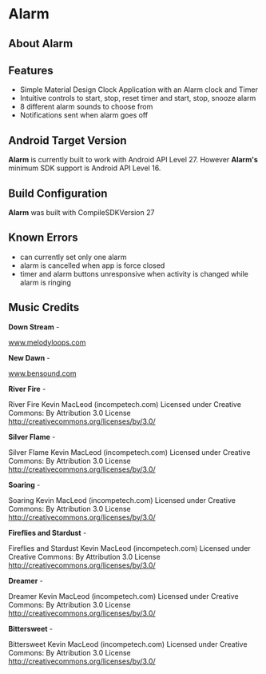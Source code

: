 # Alarm

## About Alarm ##

## Features ##

- Simple Material Design Clock Application with an Alarm clock and Timer
- Intuitive controls to start, stop, reset timer and start, stop, snooze alarm
- 8 different alarm sounds to choose from
- Notifications sent when alarm goes off

## Android Target Version ##

**Alarm** is currently built to work with Android API Level 27. However **Alarm's** minimum SDK support is Android API Level 16.

## Build Configuration ##

**Alarm** was built with CompileSDKVersion 27

## Known Errors ##

- can currently set only one alarm
- alarm is cancelled when app is force closed
- timer and alarm buttons unresponsive when activity is changed while alarm is ringing

## Music Credits ##

**Down Stream** - 

www.melodyloops.com

**New Dawn** - 

www.bensound.com

**River Fire** - 

River Fire Kevin MacLeod (incompetech.com)
Licensed under Creative Commons: By Attribution 3.0 License
http://creativecommons.org/licenses/by/3.0/

**Silver Flame** - 

Silver Flame Kevin MacLeod (incompetech.com)
Licensed under Creative Commons: By Attribution 3.0 License
http://creativecommons.org/licenses/by/3.0/

**Soaring** - 

Soaring Kevin MacLeod (incompetech.com)
Licensed under Creative Commons: By Attribution 3.0 License
http://creativecommons.org/licenses/by/3.0/

**Fireflies and Stardust** - 

Fireflies and Stardust Kevin MacLeod (incompetech.com)
Licensed under Creative Commons: By Attribution 3.0 License
http://creativecommons.org/licenses/by/3.0/

**Dreamer** - 

Dreamer Kevin MacLeod (incompetech.com)
Licensed under Creative Commons: By Attribution 3.0 License
http://creativecommons.org/licenses/by/3.0/

**Bittersweet** - 

Bittersweet Kevin MacLeod (incompetech.com)
Licensed under Creative Commons: By Attribution 3.0 License
http://creativecommons.org/licenses/by/3.0/
